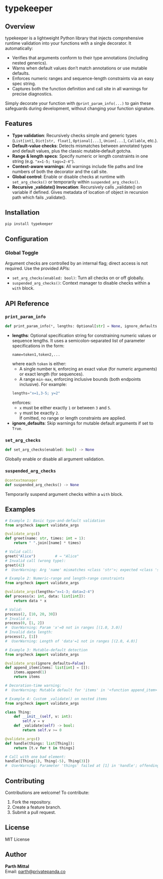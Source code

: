 # typekeeper

## Overview
typekeeper is a lightweight Python library that injects comprehensive runtime validation into your functions with a single decorator. It automatically:

- Verifies that arguments conform to their type annotations (including nested generics).  
- Warns when default values don’t match annotations or use mutable defaults.  
- Enforces numeric ranges and sequence-length constraints via an easy spec string.  
- Captures both the function definition and call site in all warnings for precise diagnostics.

Simply decorate your function with `@print_param_info(...)` to gain these safeguards during development, without changing your function signature.

## Features
- **Type validation**: Recursively checks simple and generic types (`List[int]`, `Dict[str, float]`, `Optional[...]`, `Union[...]`, `Callable`, etc.).  
- **Default‐value checks**: Detects mismatches between annotated types and default values, plus the classic mutable‐default gotcha.  
- **Range & length specs**: Specify numeric or length constraints in one string (e.g. `"x=1-5; tags=2-4"`).
- **Context‐aware warnings**: All warnings include file paths and line numbers of both the decorator and the call site.  
- **Global control**: Enable or disable checks at runtime with `set_arg_checks()` or temporarily within `suspended_arg_checks()`.
- **Recursive _validate() Invocation**: Recursively calls _validate() on variable if defined. Gives metadata of location of object in recursion path which fails _validate().


## Installation
```bash
pip install typekeeper
```

## Configuration
### Global Toggle
Argument checks are controlled by an internal flag; direct access is not required.  Use the provided APIs:
- `set_arg_checks(enabled: bool)`: Turn all checks on or off globally.  
- `suspended_arg_checks()`: Context manager to disable checks within a `with` block.

## API Reference

### `print_param_info`
```python
def print_param_info(*, lengths: Optional[str] = None, ignore_defaults: bool = False) -> Callable
```
- **lengths**: Optional specification string for constraining numeric values or sequence lengths. It uses a semicolon-separated list of parameter specifications in the form:
  ```text
  name=token1,token2,...
  ```
  where each `token` is either:
  - A single number `N`, enforcing an exact value (for numeric arguments) or exact length (for sequences).
  - A range `min-max`, enforcing inclusive bounds (both endpoints inclusive).
  For example:
  ```python
  lengths="x=1,3-5; y=2"
  ```
  enforces:
  - `x` must be either exactly `1` or between `3` and `5`.
  - `y` must be exactly `2`.  
  If omitted, no range or length constraints are applied.  
- **ignore_defaults**: Skip warnings for mutable default arguments if set to `True`.

### `set_arg_checks`
```python
def set_arg_checks(enabled: bool) -> None
```
Globally enable or disable all argument validation.

### `suspended_arg_checks`
```python
@contextmanager
def suspended_arg_checks() -> None
```
Temporarily suspend argument checks within a `with` block.


## Examples
```python
# Example 1: Basic type‐and‐default validation
from argcheck import validate_args

@validate_args()
def greet(name: str, times: int = 1):
    return " ".join([name] * times)

# Valid call:
greet("Alice")         # → "Alice"
# Invalid call (wrong type):
greet(42)              
#  UserWarning: Arg 'name' mismatches <class 'str'>; expected <class 'str'>, got <class 'int'>
```
```python
# Example 2: Numeric‐range and length‐range constraints
from argcheck import validate_args

@validate_args(lengths="x=1-3; data=2-4")
def process(x: int, data: list[int]):
    return data * x

# Valid:
process(2, [10, 20, 30])   
# Invalid x:
process(0, [1, 2])         
#  UserWarning: Param 'x'=0 not in ranges [(1.0, 3.0)]
# Invalid data length:
process(2, [1])            
#  UserWarning: Length of 'data'=1 not in ranges [(2.0, 4.0)]
```
```python
# Example 3: Mutable‐default detection
from argcheck import validate_args

@validate_args(ignore_defaults=False)
def append_item(items: list[int] = []):
    items.append(1)
    return items

# Decoration‐time warning:
#  UserWarning: Mutable default for 'items' in '<function append_item>' : []
```
```python
# Example 4: Custom _validate() on nested items
from argcheck import validate_args

class Thing:
    def __init__(self, v: int):
        self.v = v
    def _validate(self) -> bool:
        return self.v >= 0

@validate_args()
def handle(things: list[Thing]):
    return [t.v for t in things]

# Call with one bad element:
handle([Thing(1), Thing(-5), Thing(3)])
#  UserWarning: Parameter 'things' failed at [1] in 'handle'; offending value: Thing(v=-5)
```


## Contributing
Contributions are welcome! To contribute:
1. Fork the repository.  
2. Create a feature branch.  
3. Submit a pull request.

## License
MIT License

## Author
**Parth Mittal**  
Email: parth@privatepanda.co
